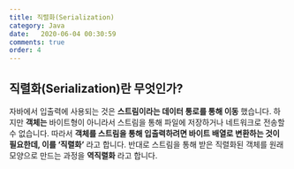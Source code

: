 ```yaml
---
title: 직렬화(Serialization)
category: Java
date:   2020-06-04 00:30:59
comments: true
order: 4
---
```


## 직렬화(Serialization)란 무엇인가?
자바에서 입출력에 사용되는 것은 __스트림이라는 데이터 통로를 통해 이동__ 했습니다. 하지만 __객체는__ 바이트형이 아니라서 스트림을 통해 파일에 저장하거나 네트워크로 전송할 수 없습니다. 따라서 __객체를 스트림을 통해 입출력하려면 바이트 배열로 변환하는 것이 필요한데, 이를 ‘직렬화’__ 라고 합니다. 반대로 스트림을 통해 받은 직렬화된 객체를 원래 모양으로 만드는 과정을 __역직렬화__ 라고 합니다.

